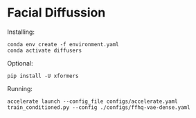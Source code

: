 # Facial Diffussion

Installing:
```
conda env create -f environment.yaml
conda activate diffusers
```

Optional:
```
pip install -U xformers
```

Running:
```
accelerate launch --config_file configs/accelerate.yaml train_conditioned.py --config ./configs/ffhq-vae-dense.yaml
```
